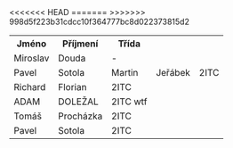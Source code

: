 <html>
  <head>
  </head>
  <body>
  <table>
    <th>Jméno</th>
    <th>Příjmení</th>
    <th>Třída</th>
    <tr>
      <td>Miroslav</td>
      <td>Douda</td>
      <td>-</td>
    </tr>
    <tr>
<<<<<<< HEAD
      <td>Pavel</td>
      <td>Sotola</td>
=======
      <td>Martin</td>
      <td>Jeřábek</td>
      <td>2ITC</td>
    </tr>
    <tr>
      <td>Richard</td>
      <td>Florian</td>
      <td>2ITC</td>
    </tr>
    <tr>
      <td>ADAM</td>
      <td>DOLEŽAL</td>
      <td>2ITC wtf</td>
    </tr>
    <tr>
      <td>Tomáš</td>
      <td>Procházka</td>
>>>>>>> 998d5f223b31cdcc10f364777bc8d022373815d2
      <td>2ITC</td>
    </tr>
    <tr>
      <td>Pavel</td>
      <td>Sotola</td>
      <td>2ITC</td>
    </tr>
  </table>
  </body>
</html>
